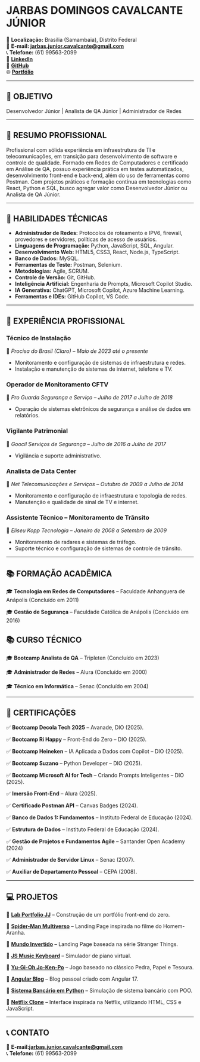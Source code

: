 # JARBAS DOMINGOS CAVALCANTE JÚNIOR

📍 **Localização:** Brasília (Samambaia), Distrito Federal  
📧 **E-mail: [jarbas.junior.cavalcante@gmail.com](mailto:jarbas.junior.cavalcante@gmail.com)**  
📞 **Telefone:** (61) 99563-2099  
🔗 **[LinkedIn](https://linkedin.com/in/j-júnior-78b80a36)**  
📂 **[GitHub](https://github.com/JJunior80)**  
🌐 **[Portfólio](https://jjunior80.github.io/lab-portfolio-jj/)**  

---

## 🎯 OBJETIVO
Desenvolvedor Júnior | Analista de QA Júnior | Administrador de Redes  

---

## 📝 RESUMO PROFISSIONAL
Profissional com sólida experiência em infraestrutura de TI e telecomunicações, em transição para desenvolvimento de software e controle de qualidade. Formado em Redes de Computadores e certificado em Análise de QA, possuo experiência prática em testes automatizados, desenvolvimento front-end e back-end, além do uso de ferramentas como Postman. Com projetos práticos e formação contínua em tecnologias como React, Python e SQL, busco agregar valor como Desenvolvedor Júnior ou Analista de QA Júnior.  

---

## 🔧 HABILIDADES TÉCNICAS
- **Administrador de Redes:** Protocolos de roteamento e IPV6, firewall, provedores e servidores, políticas de acesso de usuários.
- **Linguagens de Programação:** Python, JavaScript, SQL, Angular.
- **Desenvolvimento Web:** HTML5, CSS3, React, Node.js, TypeScript.
- **Banco de Dados:** MySQL.
- **Ferramentas de Teste:** Postman, Selenium.
- **Metodologias:** Agile, SCRUM.
- **Controle de Versão:** Git, GitHub.
- **Inteligência Artificial:** Engenharia de Prompts, Microsoft Copilot Studio.
- **IA Generativa:** ChatGPT, Microsoft Copilot, Azure Machine Learning.
- **Ferramentas e IDEs:** GitHub Copilot, VS Code.  

---

## 💼 EXPERIÊNCIA PROFISSIONAL
### **Técnico de Instalação**
📍 *Procisa do Brasil (Claro) – Maio de 2023 até o presente*  
- Monitoramento e configuração de sistemas de infraestrutura e redes.
- Instalação e manutenção de sistemas de internet, telefone e TV.

### **Operador de Monitoramento CFTV**
📍 *Pro Guarda Segurança e Serviço – Julho de 2017 a Julho de 2018*  
- Operação de sistemas eletrônicos de segurança e análise de dados em relatórios.

### **Vigilante Patrimonial**
📍 *Goocil Serviços de Segurança – Julho de 2016 a Julho de 2017*  
- Vigilância e suporte administrativo.

### **Analista de Data Center**
📍 *Net Telecomunicações e Serviços – Outubro de 2009 a Julho de 2014*  
- Monitoramento e configuração de infraestrutura e topologia de redes.
- Manutenção e qualidade de sinal de TV e internet.

### **Assistente Técnico – Monitoramento de Trânsito**
📍 *Eliseu Kopp Tecnologia – Janeiro de 2008 a Setembro de 2009*  
- Monitoramento de radares e sistemas de tráfego.
- Suporte técnico e configuração de sistemas de controle de trânsito.

---

## 📚 FORMAÇÃO ACADÊMICA 
🎓 **Tecnologia em Redes de Computadores** – Faculdade Anhanguera de Anápolis (Concluído em 2011)

🎓 **Gestão de Segurança** – Faculdade Católica de Anápolis (Concluído em 2016)


## 📚 CURSO TÉCNICO  
🎓 **Bootcamp Analista de QA** – Tripleten (Concluído em 2023)

🎓 **Administrador de Redes** – Alura (Concluído em 2000)

🎓 **Técnico em Informática** – Senac (Concluído em 2004)  

---

## 📜 CERTIFICAÇÕES
✅ **Bootcamp Decola Tech 2025** – Avanade, DIO (2025).

✅ **Bootcamp Ri Happy** – Front-End do Zero – DIO (2025).

✅ **Bootcamp Heineken** – IA Aplicada a Dados com Copilot – DIO (2025).

✅ **Bootcamp Suzano** – Python Developer – DIO (2025).

✅ **Bootcamp Microsoft AI for Tech** – Criando Prompts Inteligentes – DIO (2025).

✅ **Imersão Front-End** – Alura (2025).

✅ **Certificado Postman API** – Canvas Badges (2024).

✅ **Banco de Dados 1: Fundamentos** – Instituto Federal de Educação (2024).

✅ **Estrutura de Dados** – Instituto Federal de Educação (2024).

✅ **Gestão de Projetos e Fundamentos Agile** – Santander Open Academy (2024)

✅ **Administrador de Servidor Linux** – Senac (2007).

✅ **Auxiliar de Departamento Pessoal** – CEPA (2008).

---

## 💻 PROJETOS
 
🔹 **[Lab Portfolio JJ](https://jjunior80.github.io/lab-portfolio-jj/)** – Construção de um portfólio front-end do zero.

🔹 **[Spider-Man Multiverso](https://github.com/JJunior80/spider-man-multiverso-jj)** – Landing Page inspirada no filme do Homem-Aranha.

🔹 **[Mundo Invertido](https://github.com/JJunior80/frontend-mundo-invertido-jj)** – Landing Page baseada na série Stranger Things.

🔹 **[JS Music Keyboard](https://github.com/JJunior80/js-music-keyboard-virtual-jj)** – Simulador de piano virtual.

🔹 **[Yu-Gi-Oh Jo-Ken-Po](https://github.com/JJunior80/js-yugioh-JJ)** – Jogo baseado no clássico Pedra, Papel e Tesoura.

🔹 **[Angular Blog](https://github.com/JJunior80/angular-blog)** – Blog pessoal criado com Angular 17.

🔹 **[Sistema Bancário em Python](https://github.com/JJunior80/Desafio-Python-V3)** – Simulação de sistema bancário com POO.

🔹 **[Netflix Clone](https://github.com/JJunior80/NetflixDevFlix)** – Interface inspirada na Netflix, utilizando HTML, CSS e JavaScript.


---

## 📞 CONTATO
📧 **E-mail:[jarbas.junior.cavalcante@gmail.com](mailto:jarbas.junior.cavalcante@gmail.com)**  
📞 **Telefone:** (61) 99563-2099  
  

